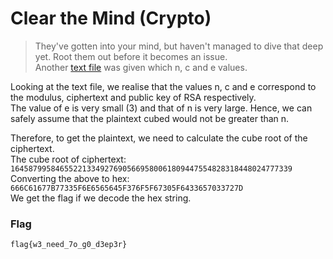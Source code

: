 # Clear the Mind (Crypto)  
  
  
> They've gotten into your mind, but haven't managed to dive that deep yet. Root them out before it becomes an issue.  
> Another [text file](https://github.com/EnigmaEnvoy/2020-CTF-Writeups/blob/master/B01lers%20CTF/Clear%20the%20Mind/clearthemind-95675be185e30d19e6420e07d95142d1.txt)  was given which n, c and e values.  
  
  
Looking at the text file, we realise that the values n, c and e correspond to the modulus, ciphertext and public key of RSA respectively.  
The value of e is very small (3) and that of n is very large. Hence, we can safely assume that the plaintext cubed would not be greater than n.  
  
  
Therefore, to get the plaintext, we need to calculate the cube root of the ciphertext.  
The cube root of ciphertext: `164587995846552213349276905669580061809447554828318448024777339`  
Converting the above to hex: `666C61677B77335F6E6565645F376F5F67305F6433657033727D`  
We get the flag if we decode the hex string.  
  
  
### Flag
`flag{w3_need_7o_g0_d3ep3r}`
